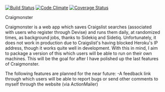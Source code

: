 [![Build Status](https://travis-ci.org/sam-glad/clm.svg?branch=master)](https://travis-ci.org/sam-glad/clm) [![Code Climate](https://codeclimate.com/github/sam-glad/clm.png)](https://codeclimate.com/github/sam-glad/clm) [![Coverage Status](https://coveralls.io/repos/sam-glad/clm/badge.png)](https://coveralls.io/r/sam-glad/clm)

Craigmonster

Craigmonster is a web app which saves Craigslist searches (associated with users who register through Devise) and runs them daily, at randomized times, as background jobs, thanks to Sidekiq and Sidetiq.
Unfortunately, it does not work in production due to Craigslist's having blocked Heroku's IP address, though it works quite well in development. With this in mind, I aim to package a version of this which users will be able to run on their own machines. This will be the goal for after I have polished up the last features of Craigmonster.

The following features are planned for the near future:
-A feedback link through which users will be able to report bugs or send other comments to myself through the website (via ActionMailer)
